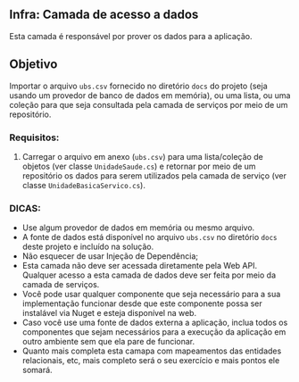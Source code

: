 ﻿## Infra: Camada de acesso a dados

Esta camada é responsável por prover os dados para a aplicação.

## Objetivo

Importar o arquivo `ubs.csv` fornecido no diretório `docs` do projeto (seja usando um provedor de banco de dados em memória), ou uma lista, ou uma coleção para que seja consultada pela camada de serviços por meio de um repositório.

### Requisitos:

1. Carregar o arquivo em anexo (`ubs.csv`) para uma lista/coleção de objetos (ver classe `UnidadeSaude.cs`) e retornar por meio de um repositório os dados para serem utilizados pela camada de serviço (ver classe `UnidadeBasicaServico.cs`).

### DICAS:

- Use algum provedor de dados em memória ou mesmo arquivo. 
- A fonte de dados está disponível no arquivo `ubs.csv` no diretório `docs` deste projeto e incluído na solução.
- Não esquecer de usar Injeção de Dependência;
- Esta camada não deve ser acessada diretamente pela Web API. Qualquer acesso a esta camada de dados deve ser feita por meio da camada de serviços.
- Você pode usar qualquer componente que seja necessário para a sua implementação funcionar desde que este componente possa ser instalável via Nuget e esteja disponível na web.
- Caso você use uma fonte de dados externa a aplicação, inclua todos os componentes que sejam necessários para a execução da aplicação em outro ambiente sem que ela pare de funcionar.
- Quanto mais completa esta camapa com mapeamentos das entidades relacionais, etc, mais completo será o seu exercício e mais pontos ele somará.
